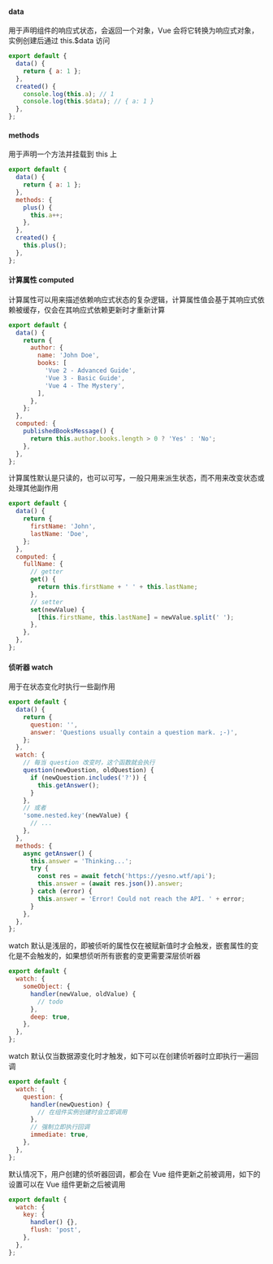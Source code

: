#### data

用于声明组件的响应式状态，会返回一个对象，Vue 会将它转换为响应式对象，实例创建后通过 this.$data 访问

```js
export default {
  data() {
    return { a: 1 };
  },
  created() {
    console.log(this.a); // 1
    console.log(this.$data); // { a: 1 }
  },
};
```

#### methods

用于声明一个方法并挂载到 this 上

```js
export default {
  data() {
    return { a: 1 };
  },
  methods: {
    plus() {
      this.a++;
    },
  },
  created() {
    this.plus();
  },
};
```

#### 计算属性 computed

计算属性可以用来描述依赖响应式状态的复杂逻辑，计算属性值会基于其响应式依赖被缓存，仅会在其响应式依赖更新时才重新计算

```js
export default {
  data() {
    return {
      author: {
        name: 'John Doe',
        books: [
          'Vue 2 - Advanced Guide',
          'Vue 3 - Basic Guide',
          'Vue 4 - The Mystery',
        ],
      },
    };
  },
  computed: {
    publishedBooksMessage() {
      return this.author.books.length > 0 ? 'Yes' : 'No';
    },
  },
};
```

计算属性默认是只读的，也可以可写，一般只用来派生状态，而不用来改变状态或处理其他副作用

```js
export default {
  data() {
    return {
      firstName: 'John',
      lastName: 'Doe',
    };
  },
  computed: {
    fullName: {
      // getter
      get() {
        return this.firstName + ' ' + this.lastName;
      },
      // setter
      set(newValue) {
        [this.firstName, this.lastName] = newValue.split(' ');
      },
    },
  },
};
```

#### 侦听器 watch

用于在状态变化时执行一些副作用

```js
export default {
  data() {
    return {
      question: '',
      answer: 'Questions usually contain a question mark. ;-)',
    };
  },
  watch: {
    // 每当 question 改变时，这个函数就会执行
    question(newQuestion, oldQuestion) {
      if (newQuestion.includes('?')) {
        this.getAnswer();
      }
    },
    // 或者
    'some.nested.key'(newValue) {
      // ...
    },
  },
  methods: {
    async getAnswer() {
      this.answer = 'Thinking...';
      try {
        const res = await fetch('https://yesno.wtf/api');
        this.answer = (await res.json()).answer;
      } catch (error) {
        this.answer = 'Error! Could not reach the API. ' + error;
      }
    },
  },
};
```

watch 默认是浅层的，即被侦听的属性仅在被赋新值时才会触发，嵌套属性的变化是不会触发的，如果想侦听所有嵌套的变更需要深层侦听器

```js
export default {
  watch: {
    someObject: {
      handler(newValue, oldValue) {
        // todo
      },
      deep: true,
    },
  },
};
```

watch 默认仅当数据源变化时才触发，如下可以在创建侦听器时立即执行一遍回调

```js
export default {
  watch: {
    question: {
      handler(newQuestion) {
        // 在组件实例创建时会立即调用
      },
      // 强制立即执行回调
      immediate: true,
    },
  },
};
```

默认情况下，用户创建的侦听器回调，都会在 Vue 组件更新之前被调用，如下的设置可以在 Vue 组件更新之后被调用

```js
export default {
  watch: {
    key: {
      handler() {},
      flush: 'post',
    },
  },
};
```
